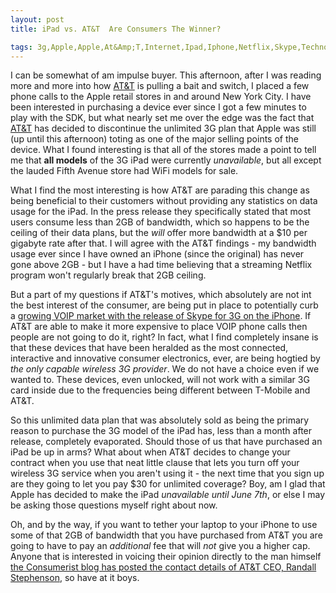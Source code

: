 ```yaml
---
layout: post
title: iPad vs. AT&T  Are Consumers The Winner?

tags: 3g,Apple,Apple,At&Amp;T,Internet,Ipad,Iphone,Netflix,Skype,Technology
---
```

I can be somewhat of am impulse buyer. This afternoon, after I was
reading more and more into how [AT&T][1] is pulling a bait and
switch</a>, I placed a few phone calls to the Apple retail stores in
and around New York City. I have been interested in purchasing a
device ever since I got a few minutes to play with the SDK, but what
nearly set me over the edge was the fact that [AT&T][1] has decided to
discontinue the unlimited 3G plan that Apple was still (up until this
afternoon) toting as one of the major selling points of the
device. What I found interesting is that all of the stores made a
point to tell me that <strong>all models</strong> of the 3G iPad were
currently <em>unavailable</em>, but all except the lauded Fifth Avenue
store had WiFi models for sale.

What I find the most interesting is how AT&T are parading this change
as being beneficial to their customers without providing any
statistics on data usage for the iPad. In the press release they
specifically stated that most users consume less than 2GB of
bandwidth, which so happens to be the ceiling of their data plans, but
the _will_ offer more bandwidth at a $10 per gigabyte rate after
that. I will agree with the AT&T findings - my bandwidth usage ever
since I have owned an iPhone (since the original) has never gone above
2GB - but I have a had time believing that a streaming Netflix program
won't regularly break that 2GB ceiling.

But a part of my questions if AT&T's motives, which absolutely are not
int the best interest of the consumer, are being put in place to
potentially curb a
[growing VOIP market with the release of Skype for 3G on the iPhone][2]. If
AT&T are able to make it more expensive to place VOIP phone calls then
people are not going to do it, right? In fact, what I find completely
insane is that these devices that have been heralded as the most
connected, interactive and innovative consumer electronics, ever, are
being hogtied by _the only capable wireless 3G provider_. We do not
have a choice even if we wanted to. These devices, even unlocked, will
not work with a similar 3G card inside due to the frequencies being
different between T-Mobile and AT&T.

So this unlimited data plan that was absolutely sold as being the
primary reason to purchase the 3G model of the iPad has, less than a
month after release, completely evaporated. Should those of us that
have purchased an iPad be up in arms? What about when AT&T decides to
change your contract when you use that neat little clause that lets
you turn off your wireless 3G service when you aren't using it - the
next time that you sign up are they going to let you pay $30 for
unlimited coverage? Boy, am I glad that Apple has decided to make the
iPad _unavailable until June 7th_, or else I may be asking those
questions myself right about now.

Oh, and by the way, if you want to tether your laptop to your iPhone
to use some of that 2GB of bandwidth that you have purchased from AT&T
you are going to have to pay an <em>additional</em> fee that will
*not* give you a higher cap. Anyone that is interested in voicing
their opinion directly to the man himself
[the Consumerist blog has posted the contact details of AT&T CEO, Randall Stephenson][3],
so have at it boys.

[1]: http://www.appleinsider.com/articles/10/06/02/att_announces_iphone_tethering_plans_caps_ipad_3g_data_at_2gb.html
[2]: http://www.skype.com/intl/en-us/get-skype/on-your-mobile/download/iphone-for-skype/
[3]: http://consumerist.com/2007/08/updated-contact-att-ceo-randall-stephenson.html
